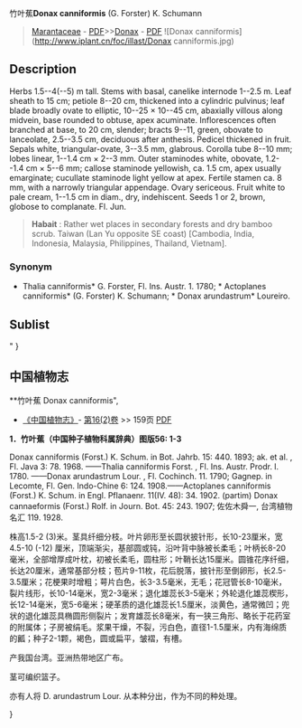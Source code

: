 竹叶蕉**Donax canniformis** (G. Forster) K. Schumann

> [Marantaceae](http://www.iplant.cn/info/Marantaceae?t=foc) - [PDF](http://www.iplant.cn/foc/pdf/Marantaceae.pdf)>>[Donax](http://www.iplant.cn/info/Donax?t=foc) - [PDF](http://www.iplant.cn/foc/pdf/Donax.pdf)
![Donax canniformis](http://www.iplant.cn/foc/illast/Donax canniformis.jpg)

## Description

Herbs 1.5--4(--5) m tall. Stems with basal, canelike internode 1--2.5 m. Leaf sheath to 15 cm; petiole 8--20 cm, thickened into a cylindric pulvinus; leaf blade broadly ovate to elliptic, 10--25 × 10--45 cm, abaxially villous along midvein, base rounded to obtuse, apex acuminate. Inflorescences often branched at base, to 20 cm, slender; bracts 9--11, green, obovate to lanceolate, 2.5--3.5 cm, deciduous after anthesis. Pedicel thickened in fruit. Sepals white, triangular-ovate, 3--3.5 mm, glabrous. Corolla tube 8--10 mm; lobes linear, 1--1.4 cm × 2--3 mm. Outer staminodes white, obovate, 1.2--1.4 cm × 5--6 mm; callose staminode yellowish, ca. 1.5 cm, apex usually emarginate; cucullate staminode light yellow at apex. Fertile stamen ca. 8 mm, with a narrowly triangular appendage. Ovary sericeous. Fruit white to pale cream, 1--1.5 cm in diam., dry, indehiscent. Seeds 1 or 2, brown, globose to complanate. Fl. Jun.

> **Habait** : 
> Rather wet places in secondary forests and dry bamboo scrub. Taiwan (Lan Yu opposite SE coast) [Cambodia, India, Indonesia, Malaysia, Philippines, Thailand, Vietnam].

### Synonym
* Thalia canniformis* G. Forster, Fl. Ins. Austr. 1. 1780; * Actoplanes canniformis* (G. Forster) K. Schumann; * Donax arundastrum* Loureiro.

## Sublist
"
}
## 中国植物志

**竹叶蕉 Donax canniformis",

* [《中国植物志》](http://www.iplant.cn/frps)- [第16(2)卷](http://www.iplant.cn/frps/vol/16(2)) >> 159页 [PDF](http://www.iplant.cn/frps/pdf/16(2)/159.pdf)

**1．竹叶蕉（中国种子植物科属辞典）图版56: 1-3**

Donax canniformis (Forst.) K. Schum. in Bot. Jahrb. 15: 440. 1893; ak. et al. , Fl. Java 3: 78. 1968. ——Thalia canniformis Forst. , Fl. Ins. Austr. Prodr. l. 1780. ——Donax arundastrum Lour. , Fl. Cochinch. 11. 1790; Gagnep. in Lecomte, Fl. Gen. Indo-Chine 6: 124. 1908.——Actoplanes canniformis (Forst.) K. Schum. in Engl. Pflanaenr. 11(IV. 48): 34. 1902. (partim) Donax cannaeformis (Forst.) Rolf. in Journ. Bot. 45: 243. 1907; 佐佐木舜一, 台湾植物名汇 119. 1928.

株高1.5-2 (3)米。茎具纤细分枝。叶片卵形至长圆状披针形，长10-23厘米，宽4.5-10 (-12) 厘米，顶端渐尖，基部圆或钝，沿叶背中脉被长柔毛；叶柄长8-20毫米，全部增厚成叶枕，初被长柔毛，圆柱形；叶鞘长达15厘米。圆锥花序纤细，长达20厘米，通常基部分枝；苞片9-11枚，花后脱落，披针形至倒卵形，长2.5-3.5厘米；花梗果时增粗；萼片白色，长3-3.5毫米，无毛；花冠管长8-10毫米，裂片线形，长10-14毫米，宽2-3毫米；退化雄蕊长3-5毫米；外轮退化雄蕊楔形，长12-14毫米，宽5-6毫米；硬革质的退化雄蕊长1.5厘米，淡黄色，通常微凹；兜状的退化雄蕊具椭圆形侧裂片；发育雄蕊长8毫米，有一狭三角形、略长于花药室的附属体；子房被绢毛。浆果干燥，不裂，污白色，直径1-1.5厘米，内有海绵质的瓤；种子2-1颗，褐色，圆或扁平，皱褶，有槽。

产我国台湾。亚洲热带地区广布。

茎可编织篮子。

亦有人将 D. arundastrum Lour. 从本种分出，作为不同的种处理。

}